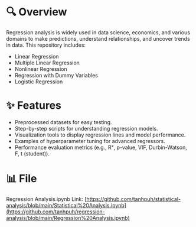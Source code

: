 # 🔍 Overview
Regression analysis is widely used in data science, economics, and various domains to make predictions, understand relationships, and uncover trends in data. This repository includes:

- Linear Regression
- Multiple Linear Regression
- Nonlinear Regression
- Regression with Dummy Variables
- Logistic Regression

# ✨ Features
- Preprocessed datasets for easy testing.
- Step-by-step scripts for understanding regression models.
- Visualization tools to display regression lines and model performance.
- Examples of hyperparameter tuning for advanced regressors.
- Performance evaluation metrics (e.g., R², p-value, VIF, Durbin-Watson, F, t (student)).

# 📊 File
Regression Analysis.ipynb
Link: [https://github.com/tanhpuh/statistical-analysis/blob/main/Statistical%20Analysis.ipynb](https://github.com/tanhpuh/regression-analysis/blob/main/Regression%20Analysis.ipynb)
